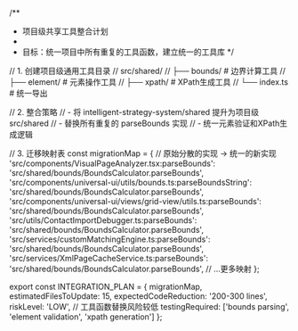 /**
 * 项目级共享工具整合计划
 * 
 * 目标：统一项目中所有重复的工具函数，建立统一的工具库
 */

// 1. 创建项目级通用工具目录
// src/shared/
//   ├── bounds/           # 边界计算工具
//   ├── element/          # 元素操作工具
//   ├── xpath/            # XPath生成工具
//   └── index.ts          # 统一导出

// 2. 整合策略
// - 将 intelligent-strategy-system/shared 提升为项目级 src/shared
// - 替换所有重复的 parseBounds 实现
// - 统一元素验证和XPath生成逻辑

// 3. 迁移映射表
const migrationMap = {
  // 原始分散的实现 -> 统一的新实现
  'src/components/VisualPageAnalyzer.tsx:parseBounds': 'src/shared/bounds/BoundsCalculator.parseBounds',
  'src/components/universal-ui/utils/bounds.ts:parseBoundsString': 'src/shared/bounds/BoundsCalculator.parseBounds', 
  'src/components/universal-ui/views/grid-view/utils.ts:parseBounds': 'src/shared/bounds/BoundsCalculator.parseBounds',
  'src/utils/ContactImportDebugger.ts:parseBounds': 'src/shared/bounds/BoundsCalculator.parseBounds',
  'src/services/customMatchingEngine.ts:parseBounds': 'src/shared/bounds/BoundsCalculator.parseBounds',
  'src/services/XmlPageCacheService.ts:parseBounds': 'src/shared/bounds/BoundsCalculator.parseBounds',
  // ...更多映射
};

export const INTEGRATION_PLAN = {
  migrationMap,
  estimatedFilesToUpdate: 15,
  expectedCodeReduction: '200-300 lines',
  riskLevel: 'LOW', // 工具函数替换风险较低
  testingRequired: ['bounds parsing', 'element validation', 'xpath generation']
};
